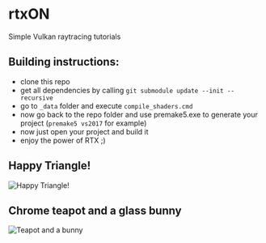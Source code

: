 # rtxON
Simple Vulkan raytracing tutorials

## Building instructions:
 * clone this repo
 * get all dependencies by calling `git submodule update --init --recursive`
 * go to `_data` folder and execute `compile_shaders.cmd`
 * now go back to the repo folder and use premake5.exe to generate your project (`premake5 vs2017` for example)
 * now just open your project and build it
 * enjoy the power of RTX ;)

## Happy Triangle!
![Happy Triangle!](https://user-images.githubusercontent.com/7016607/47895234-aa84c780-de3d-11e8-8715-4b156d67b783.png)

## Chrome teapot and a glass bunny
![Teapot and a bunny](https://user-images.githubusercontent.com/7016607/48533170-60560a00-e871-11e8-8b3a-0096907be5fe.png)

